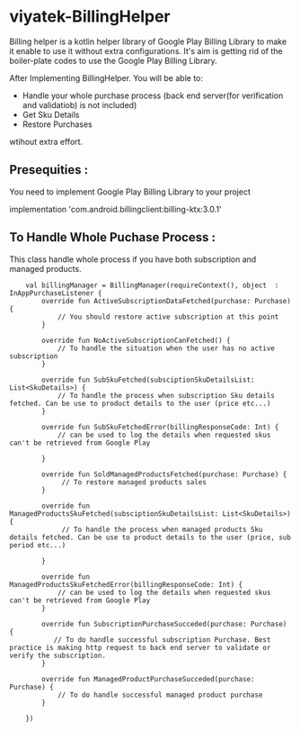 # viyatek-BillingHelper

Billing helper is a kotlin helper library of Google Play Billing Library to make it enable to use it without extra configurations. It's aim is getting rid of the boiler-plate codes to use the Google Play Billing Library.

After Implementing BillingHelper. You will be able to:

- Handle your whole purchase process (back end server(for verification and validatiob) is not included)
- Get Sku Details
- Restore Purchases

wtihout extra effort.

Presequities :
--------------
You need to implement Google Play Billing Library to your project

implementation 'com.android.billingclient:billing-ktx:3.0.1'

To Handle Whole Puchase Process :
---------------------------------
This class handle whole process if you have both subscription and managed products. 

        val billingManager = BillingManager(requireContext(), object  : InAppPurchaseListener {
            override fun ActiveSubscriptionDataFetched(purchase: Purchase) {
                // You should restore active subscription at this point
            }

            override fun NoActiveSubscriptionCanFetched() {
                // To handle the situation when the user has no active subscription
            }

            override fun SubSkuFetched(subsciptionSkuDetailsList: List<SkuDetails>) {
                // To handle the process when subscription Sku details fetched. Can be use to product details to the user (price etc...)
            }

            override fun SubSkuFetchedError(billingResponseCode: Int) {
                // can be used to log the details when requested skus can't be retrieved from Google Play
         
            }

            override fun SoldManagedProductsFetched(purchase: Purchase) {
                 // To restore managed products sales
            }

            override fun ManagedProductsSkuFetched(subsciptionSkuDetailsList: List<SkuDetails>) {
                 // To handle the process when managed products Sku details fetched. Can be use to product details to the user (price, sub period etc...)
         
            }

            override fun ManagedProductsSkuFetchedError(billingResponseCode: Int) {
                // can be used to log the details when requested skus can't be retrieved from Google Play
            }

            override fun SubscriptionPurchaseSucceded(purchase: Purchase) {
               // To do handle successful subscription Purchase. Best practice is making http request to back end server to validate or verify the subscription.
            }

            override fun ManagedProductPurchaseSucceded(purchase: Purchase) {
                // To do handle successful managed product purchase
            }

        })
